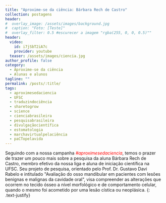 ```yaml
---
title: "Aproxime-se da ciência: Bárbara Rech de Castro"
collection: postagens
header:
#  overlay_image: /assets/images/background.jpg
#  caption: "Foto: [Teste]"
#  overlay_filter: 0.5 #escurecer a imagem "rgba(255, 0, 0, 0.5)""
header:
  video:
    id: i7jSbT2iA7c
    provider: youtube
  teaser: /assets/images/ciencia.jpg
author_profile: false
category:
  - Aproxime-se da ciência
  - Alunas e alunos
tagline: ""
permalink: /posts/:title/
tags:
  - aproximesedaciencia
  - UFSC
  - traduzindociência
  - sharetogrow
  - science
  - cienciabrasileira
  - pesquisabrasileira
  - divulgaçãocientífica
  - estomatologia
  - marchavirtualpelaciência
  - paCTopelavida
---
```

Seguindo com a nossa campanha <span style="color:red"> *#aproximesedaciencia*</span>, temos o prazer de trazer um pouco mais sobre a pesquisa da aluna Bárbara Rech de Castro, membro efetivo da nossa liga e aluna de iniciação científica na UFSC. Seu projeto de pesquisa, orientado pelo Prof. Dr. Gustavo Davi Rabelo e intitulado "Avaliação do osso mandibular em pacientes com lesões benignas e malignas da cavidade oral", visa compreender as alterações que ocorrem no tecido ósseo a nível morfológico e de comportamento celular, quando o mesmo foi acometido por uma lesão cística ou neoplásica.
{: .text-justify}
